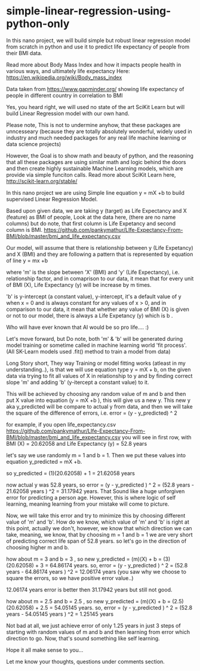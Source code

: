 # simple-linear-regression-using-python-only

In this nano project, we will build simple but robust linear regression model from scratch in python and use it to predict
life expectancy of people from their BMI data. 

Read more about Body Mass Index and how it impacts people health in various ways, and ultimately life expectancy Here: https://en.wikipedia.org/wiki/Body_mass_index

Data taken from https://www.gapminder.org/ showing life expectancy of people in different country in correlation to BMI

Yes, you heard right, we will used no state of the art SciKit Learn but will build Linear Regression model with our own hand.

Please note, This is not to undermine anyhow, that these packages are unncesseary (because they are totally absolutely wonderful, widely used in industry and much needed packages for any real life machine learning or data science projects)

However, the Goal is to show math and beauty of python, and the reasoning that all these packages are using similar math and logic behind the doors and then create highly sustainable Machine Learning models, which are provide via simple funciton calls. Read more about SciKit Learn here, http://scikit-learn.org/stable/

In this nano project we are using Simple line equation y = mX +b to build supervised Linear Regression Model. 

Based upon given data, we are taking y (target) as Life Expectancy and X (feature) as BMI of people, Look at the data here, (there are no name columns) but do note, that first column is Life Expetancy and second column is BMI. https://github.com/pankymathur/LIfe-Expectancy-From-BMI/blob/master/bmi_and_life_expectancy.csv

Our model, will assume that there is relationship between y (Life Expetancy) and X (BMI) and they are following a pattern that is represented by equation of line y = mx +b

where 'm' is the slope between 'X' (BMI) and 'y' (Life Expectancy), i.e. relationship factor, and in comaprison to our data, it mean that for every unit of BMI (X), Life Expectancy (y) will be increase by m times. 

'b' is y-intercept (a constant value), y-intercept, it's a default value of y when x = 0 and is always constant for any values of x > 0, and in comparison to our data, it mean that whether any value of BMI (X) is given or not to our model, there is always a Life Expetancy (y) which is b .

Who will have ever known that AI would be so pro life.... :)

Let's move forward, but Do note, both 'm' & 'b' will be generated during model training or sometime called in machine learning world 'fit process'. (All SK-Learn models used .fit() method to train a model from data)

Long Story short, They way Training or model fitting works (atleast in my understanding..), is that we will use equation type y = mX + b, on the given data via trying to fit all values of X in relationship to y and by finding correct slope 'm' and adding 'b' (y-itercept a constant value) to it. 

This will be achieved by choosing any random value of m and b and then put X value into equation (y = mX +b ), this will give us a new y. This new y aka y_predicted will be compare to actual y from data, and then we will take the square of the difference of errors, i.e. error = (y - y_predicted) ^ 2

for example, if you open life_expectancy.csv https://github.com/pankymathur/LIfe-Expectancy-From-BMI/blob/master/bmi_and_life_expectancy.csv you will see in first row, with BMI (X) = 20.62058 and Life Expectancy (y) = 52.8 years

let's say we use randomly m = 1 and b = 1. Then we put these values into equation y_predicted = mX +b. 

so y_predicted = (1)(20.62058) + 1 = 21.62058 years

now actual y was 52.8 years, so error = (y - y_predicted ) ^ 2 = (52.8 years - 21.62058 years ) ^2 = 31.17942 years. That Sound like a huge unforgiven error for predicting a person age. However, this is where logic of self learning, meaning learning from your mistake will come to picture.

Now, we will take this error and try to minimize this by choosing different value of 'm' and 'b'. How do we know, which value of 'm' and 'b' is right at this point, actually we don't, however, we know that which direction we can take, meaning, we know, that by choosing m = 1 and b = 1 we are very short of predicting correct life span of 52.8 years. so let's go in the direction of choosing higher m and b. 

how about m = 3 and b = 3 , so new y_predicted = (m)(X) + b = (3)(20.62058) + 3 = 64.86174 years. 
so, error = (y - y_predicted ) ^ 2 = (52.8 years - 64.86174 years ) ^2 = 12.06174 years (you saw why we choose to square the errors, so we have positive error value..)

12.06174 years error is better then 31.17942 years but still not good. 

how about m = 2.5 and b = 2.5 , so new y_predicted = (m)(X) + b = (2.5)(20.62058) + 2.5 = 54.05145 years. 
so, error = (y - y_predicted ) ^ 2 = (52.8 years - 54.05145 years ) ^2 = 1.25145 years

Not bad at all, we just achieve error of only 1.25 years in just 3 steps of starting with random values of m and b and then learning from error which direction to go. Now, that's sound something like self learning. 

Hope it all make sense to you...

Let me know your thoughts, questions under comments section. 
